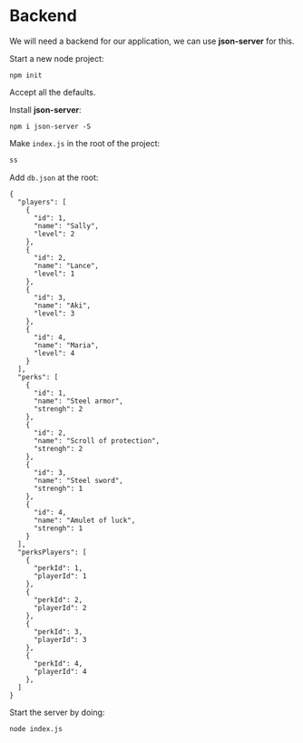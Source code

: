 # Backend

We will need a backend for our application, we can use __json-server__ for this.

Start a new node project:

```
npm init
```

Accept all the defaults.

Install __json-server__:

```
npm i json-server -S
```

Make `index.js` in the root of the project:

```js
ss
```

Add `db.json` at the root:

```
{
  "players": [
    {
      "id": 1,
      "name": "Sally",
      "level": 2
    },
    {
      "id": 2,
      "name": "Lance",
      "level": 1
    },
    {
      "id": 3,
      "name": "Aki",
      "level": 3
    },
    {
      "id": 4,
      "name": "Maria",
      "level": 4
    }
  ],
  "perks": [
    {
      "id": 1,
      "name": "Steel armor",
      "strengh": 2
    },
    {
      "id": 2,
      "name": "Scroll of protection",
      "strengh": 2
    },
    {
      "id": 3,
      "name": "Steel sword",
      "strengh": 1
    },
    {
      "id": 4,
      "name": "Amulet of luck",
      "strengh": 1
    }
  ],
  "perksPlayers": [
    {
      "perkId": 1,
      "playerId": 1
    },
    {
      "perkId": 2,
      "playerId": 2
    },
    {
      "perkId": 3,
      "playerId": 3
    },
    {
      "perkId": 4,
      "playerId": 4
    },
  ]
}

```

Start the server by doing:

```bash
node index.js
```

